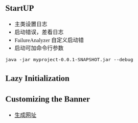 <span  style="font-family: Simsun,serif; font-size: 17px; ">


## StartUP

- 主类设置日志
- 启动错误，差看日志
- FailureAnalyzer 自定义启动错
- 启动可加命令行参数
~~~
java -jar myproject-0.0.1-SNAPSHOT.jar --debug
~~~

## Lazy Initialization

## Customizing the Banner

- [生成网址](http://patorjk.com/software/taag/#p=display&f=Graffiti&t=C.C.)


</span>